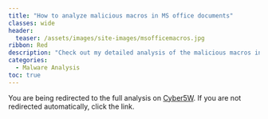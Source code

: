 ```yaml
---
title: "How to analyze malicious macros in MS office documents"
classes: wide
header:
  teaser: /assets/images/site-images/msofficemacros.jpg
ribbon: Red
description: "Check out my detailed analysis of the malicious macros in MS office documents on Cyber5W"
categories:
  - Malware Analysis
toc: true
---
```


<html>
  <head>
    <meta http-equiv="refresh" content="3; url=https://blog.cyber5w.com/analyzing-macro-enabled-office-documents">
  </head>
  <body>
    <p>You are being redirected to the full analysis on <a href="https://blog.cyber5w.com/analyzing-macro-enabled-office-documents">Cyber5W</a>. If you are not redirected automatically, click the link.</p>
  </body>
</html>
